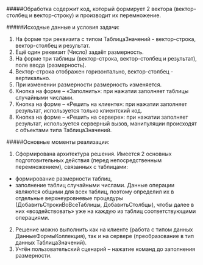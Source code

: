 #####Обработка содержит код, который формирует 2 вектора (вектор-столбец и вектор-строку) и производит их перемножение.



#####Исходные данные и условия задачи: 
1.	На форме три реквизита с типом ТаблицаЗначений - вектор-строка, вектор-столбец и результат.
2.	Ещё один реквизит (Число) задаёт размерность.
3.	На форме три таблицы (вектор-строка, вектор-столбец и результат), поле ввода (размерность).
4.	Вектор-строка отображен горизонтально, вектор-столбец - вертикально.
5.	При изменении размерности размерность изменяется.
6.	Кнопка на форме – «Заполнить»: при нажатии заполняет таблицы случайными числами.
7.	Кнопка на форме – «Решить на клиенте»: при нажатии заполняет результат, используется только клиентский код.
8.	Кнопка на форме – «Решить на сервере»: при нажатии заполняет результат, используется серверный вызов, манипуляции происходят с объектами типа ТаблицаЗначений.

#####Основные моменты реализации:
1.	Сформирована архитектура решения. Имеется 2 основных подготовительных действия (перед непосредственным перемножением), связанных с таблицами: 
- формирование размерности таблиц,
- заполнение таблиц случайными числами.
Данные операции являются общими для всех таблиц, поэтому определил их в отдельные верхнеуровневые процедуры (ДобавитьСтрокиВоВсеТаблицы, ДобавитьСтолбцы), чтобы далее в них «воздействовать» уже на каждую из таблиц соответствующими операциями. 
2.	Решение можно выполнить как на клиенте (работа с типом данных ДанныеФормыКоллекция), так и на сервере (преобразование в тип данных ТаблицаЗначений). 
3.	Учтён пользовательский сценарий – нажатие команд до заполнения размерности.
